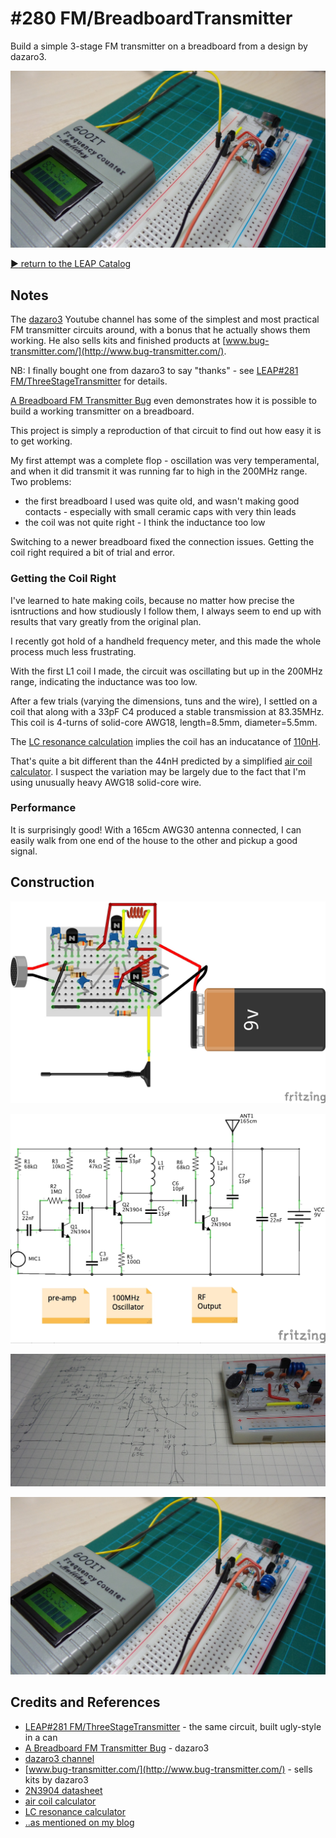 # #280 FM/BreadboardTransmitter

Build a simple 3-stage FM transmitter on a breadboard from a design by dazaro3.

![Build](./assets/BreadboardTransmitter_build.jpg?raw=true)

[:arrow_forward: return to the LEAP Catalog](http://leap.tardate.com)

## Notes

The [dazaro3](https://www.youtube.com/channel/UCU5ca_ymxbKi9GqVH7BMxbg) Youtube channel has some of the simplest and most practical FM transmitter circuits around,
with a bonus that he actually shows them working. He also sells kits and finished products at [www.bug-transmitter.com/](http://www.bug-transmitter.com/).

NB: I finally bought one from dazaro3 to say "thanks" - see [LEAP#281 FM/ThreeStageTransmitter](../ThreeStageTransmitter) for details.

[A Breadboard FM Transmitter Bug](https://www.youtube.com/watch?v=lUpujUAa2ZQ) even demonstrates how it is possible to build a working transmitter on a breadboard.

This project is simply a reproduction of that circuit to find out how easy it is to get working.

My first attempt was a complete flop - oscillation was very temperamental, and when it did transmit it was running far to high in the 200MHz range. Two problems:

* the first breadboard I used was quite old, and wasn't making good contacts - especially with small ceramic caps with very thin leads
* the coil was not quite right - I think the inductance too low

Switching to a newer breadboard fixed the connection issues. Getting the coil right required a bit of trial and error.


### Getting the Coil Right

I've learned to hate making coils, because no matter how precise the isntructions and how studiously I follow them,
I always seem to end up with results that vary greatly from the original plan.

I recently got hold of a handheld frequency meter, and this made the whole process much less frustrating.

With the first L1 coil I made, the circuit was oscillating but up in the 200MHz range, indicating the inductance was too low.

After a few trials (varying the dimensions, tuns and the wire), I settled on a coil that along with a 33pF C4 produced a stable transmission at 83.35MHz.
This coil is 4-turns of solid-core AWG18, length=8.5mm, diameter=5.5mm.

The [LC resonance calculation](http://www.daycounter.com/Calculators/LC-Resonance-Calculator.phtml) implies the coil has an inducatance of
[110nH](http://www.wolframalpha.com/input/?i=(1%2F(2*%CF%80*83.35MHz))%5E2%2F33pF&rawformassumption=%7B%22C%22,+%22pF%22%7D+-%3E+%7B%22Unit%22%7D).

That's quite a bit different than the 44nH predicted by a simplified [air coil calculator](http://www.qsl.net/in3otd/indcalc.html).
I suspect the variation may be largely due to the fact that I'm using unusually heavy AWG18 solid-core wire.


### Performance

It is surprisingly good! With a 165cm AWG30 antenna connected, I can easily walk from one end of the house to the other and pickup a good signal.

## Construction

![Breadboard](./assets/BreadboardTransmitter_bb.jpg?raw=true)

![Schematic](./assets/BreadboardTransmitter_schematic.jpg?raw=true)

![BreadboardTransmitter_layout](./assets/BreadboardTransmitter_layout.jpg?raw=true)

![Build](./assets/BreadboardTransmitter_build.jpg?raw=true)

## Credits and References
* [LEAP#281 FM/ThreeStageTransmitter](../ThreeStageTransmitter) - the same circuit, built ugly-style in a can
* [A Breadboard FM Transmitter Bug](https://www.youtube.com/watch?v=lUpujUAa2ZQ) - dazaro3
* [dazaro3 channel](https://www.youtube.com/channel/UCU5ca_ymxbKi9GqVH7BMxbg)
* [www.bug-transmitter.com/](http://www.bug-transmitter.com/) - sells kits by dazaro3
* [2N3904 datasheet](http://www.futurlec.com/Transistors/2N3904.shtml)
* [air coil calculator](http://www.qsl.net/in3otd/indcalc.html)
* [LC resonance calculator](http://www.daycounter.com/Calculators/LC-Resonance-Calculator.phtml)
* [..as mentioned on my blog](http://blog.tardate.com/2017/04/leap281-three-stage-fm-transmitter.html)
